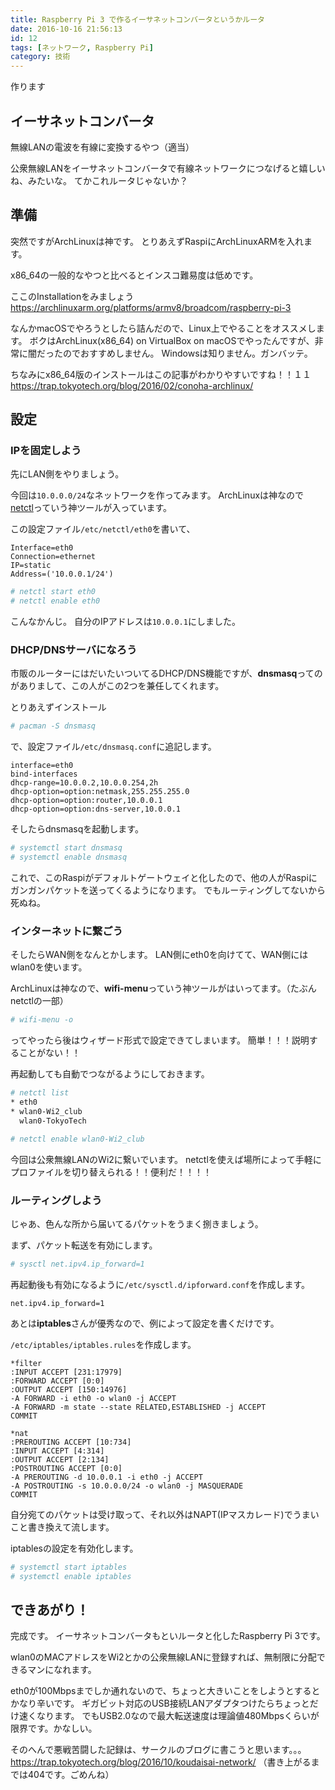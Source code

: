 ```yaml
---
title: Raspberry Pi 3 で作るイーサネットコンバータというかルータ
date: 2016-10-16 21:56:13
id: 12
tags: [ネットワーク, Raspberry Pi]
category: 技術
---
```


作ります

<!-- more -->

## イーサネットコンバータ

無線LANの電波を有線に変換するやつ（適当）

公衆無線LANをイーサネットコンバータで有線ネットワークにつなげると嬉しいね、みたいな。
てかこれルータじゃないか？

## 準備

突然ですがArchLinuxは神です。
とりあえずRaspiにArchLinuxARMを入れます。

x86_64の一般的なやつと比べるとインスコ難易度は低めです。

ここのInstallationをみましょう
https://archlinuxarm.org/platforms/armv8/broadcom/raspberry-pi-3

なんかmacOSでやろうとしたら詰んだので、Linux上でやることをオススメします。
ボクはArchLinux(x86_64) on VirtualBox on macOSでやったんですが、非常に闇だったのでおすすめしません。
Windowsは知りません。ガンバッテ。

ちなみにx86_64版のインストールはこの記事がわかりやすいですね！！１１
https://trap.tokyotech.org/blog/2016/02/conoha-archlinux/

## 設定

### IPを固定しよう

先にLAN側をやりましょう。

今回は`10.0.0.0/24`なネットワークを作ってみます。
ArchLinuxは神なので[netctl](https://wiki.archlinuxjp.org/index.php/Netctl)っていう神ツールが入っています。

この設定ファイル`/etc/netctl/eth0`を書いて、
```
Interface=eth0
Connection=ethernet
IP=static
Address=('10.0.0.1/24')
```

```sh
# netctl start eth0
# netctl enable eth0
```

こんなかんじ。
自分のIPアドレスは`10.0.0.1`にしました。

### DHCP/DNSサーバになろう

市販のルーターにはだいたいついてるDHCP/DNS機能ですが、**dnsmasq**ってのがありまして、この人がこの2つを兼任してくれます。

とりあえずインストール
```sh
# pacman -S dnsmasq
```

で、設定ファイル`/etc/dnsmasq.conf`に追記します。
```
interface=eth0
bind-interfaces
dhcp-range=10.0.0.2,10.0.0.254,2h
dhcp-option=option:netmask,255.255.255.0
dhcp-option=option:router,10.0.0.1
dhcp-option=option:dns-server,10.0.0.1
```

そしたらdnsmasqを起動します。
```sh
# systemctl start dnsmasq
# systemctl enable dnsmasq
```

これで、このRaspiがデフォルトゲートウェイと化したので、他の人がRaspiにガンガンパケットを送ってくるようになります。
でもルーティングしてないから死ぬね。


### インターネットに繋ごう

そしたらWAN側をなんとかします。
LAN側にeth0を向けてて、WAN側にはwlan0を使います。

ArchLinuxは神なので、**wifi-menu**っていう神ツールがはいってます。（たぶんnetctlの一部）

```sh
# wifi-menu -o
```

ってやったら後はウィザード形式で設定できてしまいます。
簡単！！！説明することがない！！

再起動しても自動でつながるようにしておきます。
```sh
# netctl list
* eth0
* wlan0-Wi2_club
  wlan0-TokyoTech

# netctl enable wlan0-Wi2_club
```

今回は公衆無線LANのWi2に繋いでいます。
netctlを使えば場所によって手軽にプロファイルを切り替えられる！！便利だ！！！！

### ルーティングしよう

じゃあ、色んな所から届いてるパケットをうまく捌きましょう。

まず、パケット転送を有効にします。
```sh
# sysctl net.ipv4.ip_forward=1
```

再起動後も有効になるように`/etc/sysctl.d/ipforward.conf`を作成します。
```
net.ipv4.ip_forward=1
```

あとは**iptables**さんが優秀なので、例によって設定を書くだけです。

`/etc/iptables/iptables.rules`を作成します。
```
*filter
:INPUT ACCEPT [231:17979]
:FORWARD ACCEPT [0:0]
:OUTPUT ACCEPT [150:14976]
-A FORWARD -i eth0 -o wlan0 -j ACCEPT
-A FORWARD -m state --state RELATED,ESTABLISHED -j ACCEPT
COMMIT

*nat
:PREROUTING ACCEPT [10:734]
:INPUT ACCEPT [4:314]
:OUTPUT ACCEPT [2:134]
:POSTROUTING ACCEPT [0:0]
-A PREROUTING -d 10.0.0.1 -i eth0 -j ACCEPT
-A POSTROUTING -s 10.0.0.0/24 -o wlan0 -j MASQUERADE
COMMIT
```

自分宛てのパケットは受け取って、それ以外はNAPT(IPマスカレード)でうまいこと書き換えて流します。

iptablesの設定を有効化します。
```sh
# systemctl start iptables
# systemctl enable iptables
```

## できあがり！

完成です。
イーサネットコンバータもといルータと化したRaspberry Pi 3です。

wlan0のMACアドレスをWi2とかの公衆無線LANに登録すれば、無制限に分配できるマンになれます。

eth0が100Mbpsまでしか通れないので、ちょっと大きいことをしようとするとかなり辛いです。
ギガビット対応のUSB接続LANアダプタつけたらちょっとだけ速くなります。
でもUSB2.0なので最大転送速度は理論値480Mbpsくらいが限界です。かなしい。

そのへんで悪戦苦闘した記録は、サークルのブログに書こうと思います。。。
https://trap.tokyotech.org/blog/2016/10/koudaisai-network/
（書き上がるまでは404です。ごめんね）
